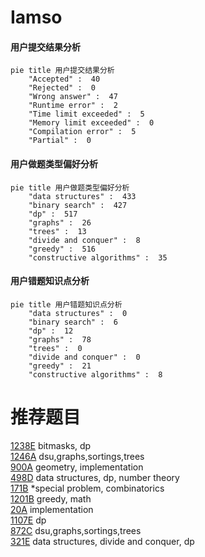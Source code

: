 # Iamso

<!-- tabs:start -->



#### **用户提交结果分析**

```mermaid
pie title 用户提交结果分析
    "Accepted" :  40
    "Rejected" :  0
    "Wrong answer" :  47
    "Runtime error" :  2
    "Time limit exceeded" :  5
    "Memory limit exceeded" :  0
    "Compilation error" :  5
    "Partial" :  0
```

#### **用户做题类型偏好分析**

```mermaid
pie title 用户做题类型偏好分析
    "data structures" :  433
    "binary search" :  427
    "dp" :  517
    "graphs" :  26
    "trees" :  13
    "divide and conquer" :  8
    "greedy" :  516
    "constructive algorithms" :  35
```
#### **用户错题知识点分析**

```mermaid
pie title 用户错题知识点分析
    "data structures" :  0
    "binary search" :  6
    "dp" :  12
    "graphs" :  78
    "trees" :  0
    "divide and conquer" :  0
    "greedy" :  21
    "constructive algorithms" :  8
```



<!-- tabs:end -->
# 推荐题目
[1238E](https://codeforces.com/contest/1238/problem/E)		bitmasks,
                        dp		  
[1246A](https://codeforces.com/contest/1246/problem/A)		dsu,graphs,sortings,trees		  
[900A](https://codeforces.com/contest/900/problem/A)		geometry,
                        implementation		  
[498D](https://codeforces.com/contest/498/problem/D)		data structures,
                        dp,
                        number theory		  
[171B](https://codeforces.com/contest/171/problem/B)		*special problem,
                        combinatorics		  
[1201B](https://codeforces.com/contest/1201/problem/B)		greedy,
                        math		  
[20A](https://codeforces.com/contest/20/problem/A)		implementation		  
[1107E](https://codeforces.com/contest/1107/problem/E)		dp		  
[872C](https://codeforces.com/contest/872/problem/C)		dsu,graphs,sortings,trees		  
[321E](https://codeforces.com/contest/321/problem/E)		data structures,
                        divide and conquer,
                        dp		  
